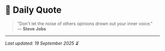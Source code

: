 # 📜 Daily Quote

> "Don't let the noise of others opinions drown out your inner voice."  
> — **Steve Jobs**

---

_Last updated: 19 September 2025 ⏳_
